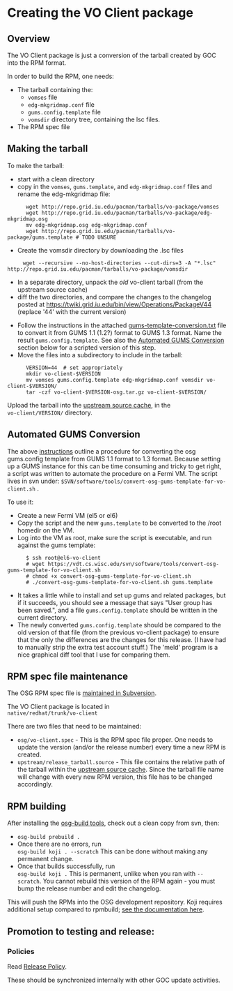 Creating the VO Client package
==============================

Overview
--------

The VO Client package is just a conversion of the tarball created by GOC into the RPM format.

In order to build the RPM, one needs:

-   The tarball containing the:
    -   `vomses` file
    -   `edg-mkgridmap.conf` file
    -   `gums.config.template` file
    -   `vomsdir` directory tree, containing the lsc files.
-   The RPM spec file

Making the tarball
------------------

To make the tarball:

-   start with a clean directory
-   copy in the `vomses`, `gums.template`, and `edg-mkgridmap.conf` files and rename the edg-mkgridmap file:

<!-- -->

          wget http://repo.grid.iu.edu/pacman/tarballs/vo-package/vomses
          wget http://repo.grid.iu.edu/pacman/tarballs/vo-package/edg-mkgridmap.osg
          mv edg-mkgridmap.osg edg-mkgridmap.conf
          wget http://repo.grid.iu.edu/pacman/tarballs/vo-package/gums.template # TODO UNSURE

-   Create the vomsdir directory by downloading the .lsc files

<!-- -->

         wget --recursive --no-host-directories --cut-dirs=3 -A "*.lsc" http://repo.grid.iu.edu/pacman/tarballs/vo-package/vomsdir

-   In a separate directory, unpack the *old* vo-client tarball (from the upstream source cache)
-   diff the two directories, and compare the changes to the changelog posted at <https://twiki.grid.iu.edu/bin/view/Operations/PackageV44> (replace '44' with the current version)

<!-- -->

-   Follow the instructions in the attached [gums-template-conversion.txt](gums-template-conversion.txt) file to convert it from GUMS 1.1 (1.2?) format to GUMS 1.3 format. Name the result `gums.config.template`. See also the [Automated GUMS Conversion](#automated-gums-conversion) section below for a scripted version of this step.
-   Move the files into a subdirectory to include in the tarball:

<!-- -->

          VERSION=44  # set appropriately
          mkdir vo-client-$VERSION
          mv vomses gums.config.template edg-mkgridmap.conf vomsdir vo-client-$VERSION/
          tar -czf vo-client-$VERSION-osg.tar.gz vo-client-$VERSION/

Upload the tarball into the [upstream source cache](rpm-development-guide#Upstream_Source_Cache), in the<br> `vo-client/VERSION/` directory.

Automated GUMS Conversion
-------------------------

The above [instructions](gums-template-conversion.txt) outline a procedure for converting the osg gums.config template from GUMS 1.1 format to 1.3 format. Because setting up a GUMS instance for this can be time consuming and tricky to get right, a script was written to automate the procedure on a Fermi VM. The script lives in svn under: `$SVN/software/tools/convert-osg-gums-template-for-vo-client.sh` .

To use it:

-   Create a new Fermi VM (el5 or el6)
-   Copy the script and the new `gums.template` to be converted to the /root homedir on the VM.
-   Log into the VM as root, make sure the script is executable, and run against the gums template:

<!-- -->

          $ ssh root@el6-vo-client
          # wget https://vdt.cs.wisc.edu/svn/software/tools/convert-osg-gums-template-for-vo-client.sh
          # chmod +x convert-osg-gums-template-for-vo-client.sh
          # ./convert-osg-gums-template-for-vo-client.sh gums.template

-   It takes a little while to install and set up gums and related packages, but if it succeeds, you should see a message that says "User group has been saved.", and a file `gums.config.template` should be written in the current directory.
-   The newly converted `gums.config.template` should be compared to the old version of that file (from the previous vo-client package) to ensure that the only the differences are the changes for this release. (I have had to manually strip the extra test account stuff.) The 'meld' program is a nice graphical diff tool that I use for comparing them.

RPM spec file maintenance
-------------------------

The OSG RPM spec file is [maintained in Subversion](rpm-development-guide#Revision_Control_System).

The VO Client package is located in<br> `native/redhat/trunk/vo-client`

There are two files that need to be maintained:

-   `osg/vo-client.spec` - This is the RPM spec file proper. One needs to update the version (and/or the release number) every time a new RPM is created.
-   `upstream/release_tarball.source` - This file contains the relative path of the tarball within the [upstream source cache](rpm-development-guide#Upstream_Source_Cache). Since the tarball file name will change with every new RPM version, this file has to be changed accordingly.

RPM building
------------

After installing the [osg-build tools](https://twiki.grid.iu.edu/bin/view/SoftwareTeam/VDTRPMBuildBox), check out a clean copy from svn, then:

-   `osg-build prebuild .`
-   Once there are no errors, run<br> `osg-build koji . --scratch` This can be done without making any permanent change.
-   Once that builds successfully, run<br> `osg-build koji .` This is permanent, unlike when you ran with `--scratch`. You cannot rebuild this version of the RPM again - you must bump the release number and edit the changelog.

This will push the RPMs into the OSG development repository. Koji requires additional setup compared to rpmbuild; [see the documentation here](koji-workflow).

Promotion to testing and release:
---------------------------------

### Policies

Read [Release Policy](../release/release-policy).

These should be synchronized internally with other GOC update activities.

